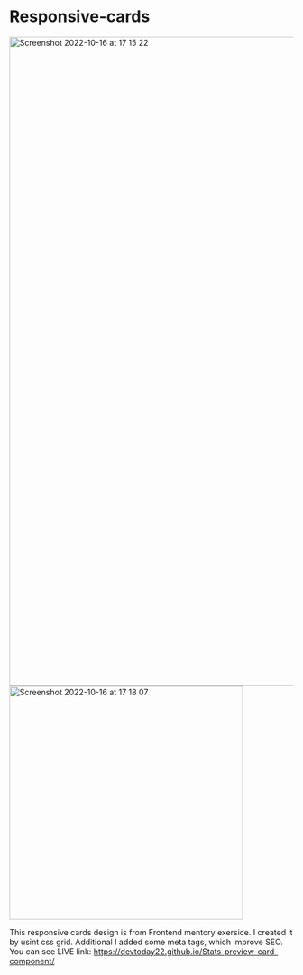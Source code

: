 # Responsive-cards
<img width="1152" alt="Screenshot 2022-10-16 at 17 15 22" src="https://user-images.githubusercontent.com/115585618/196037520-910cc1d1-1735-4f50-8c68-209483b63ad5.png">

<img width="414" alt="Screenshot 2022-10-16 at 17 18 07" src="https://user-images.githubusercontent.com/115585618/196037637-b9869de3-02c5-4c64-839c-0632ad6f510d.png">


This responsive cards design is from Frontend mentory exersice. I created it by usint css grid.
Additional I added some meta tags, which improve SEO.
You can see LIVE link: https://devtoday22.github.io/Stats-preview-card-component/
